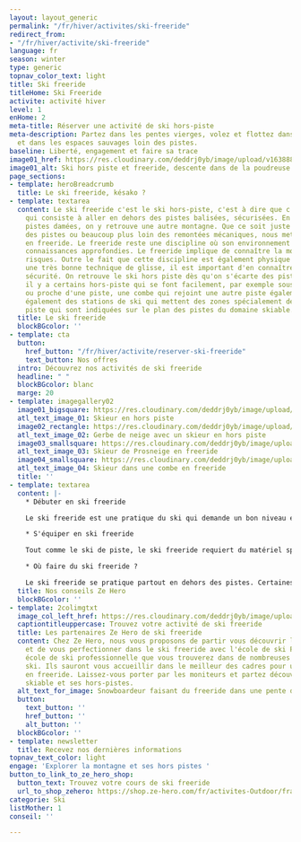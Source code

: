 ```yaml
---
layout: layout_generic
permalink: "/fr/hiver/activites/ski-freeride"
redirect_from:
- "/fr/hiver/activite/ski-freeride"
language: fr
season: winter
type: generic
topnav_color_text: light
title: Ski freeride
titleHome: Ski Freeride
activite: activité hiver
level: 1
enHome: 2
meta-title: Réserver une activité de ski hors-piste
meta-description: Partez dans les pentes vierges, volez et flottez dans la neige fraîche
  et dans les espaces sauvages loin des pistes.
baseline: Liberté, engagement et faire sa trace
image01_href: https://res.cloudinary.com/deddrj0yb/image/upload/v1638883534/website/winter/Ski-descente-poudreuse_jkfdf6.jpg
image01_alt: Ski hors piste et freeride, descente dans de la poudreuse
page_sections:
- template: heroBreadcrumb
  title: Le ski freeride, késako ?
- template: textarea
  content: Le ski freeride c'est le ski hors-piste, c'est à dire que c'est une pratique
    qui consiste à aller en dehors des pistes balisées, sécurisées. En dehors de ces
    pistes damées, on y retrouve une autre montagne. Que ce soit juste sur le bord
    des pistes ou beaucoup plus loin des remontées mécaniques, nous mettons nos skis
    en freeride. Le freeride reste une discipline où son environnement nécessite des
    connaissances approfondies. Le freeride implique de connaître la montagne et ses
    risques. Outre le fait que cette discipline est également physique et demande
    une très bonne technique de glisse, il est important d'en connaître ses aspects
    sécurité. On retrouve le ski hors piste dès qu'on s'écarte des pistes. Parfois
    il y a certains hors-piste qui se font facilement, par exemple sous un télésiège
    ou proche d'une piste, une combe qui rejoint une autre piste également. Il y a
    également des stations de ski qui mettent des zones spécialement dédiées au hors
    piste qui sont indiquées sur le plan des pistes du domaine skiable.
  title: Le ski freeride
  blockBGcolor: ''
- template: cta
  button:
    href_button: "/fr/hiver/activite/reserver-ski-freeride"
    text_button: Nos offres
  intro: Découvrez nos activités de ski freeride
  headline: " "
  blockBGcolor: blanc
  marge: 20
- template: imagegallery02
  image01_bigsquare: https://res.cloudinary.com/deddrj0yb/image/upload/v1658839034/website/winter/pexels-pixabay-358046_1.jpg
  atl_text_image_01: Skieur en hors piste
  image02_rectangle: https://res.cloudinary.com/deddrj0yb/image/upload/v1638883534/website/winter/Ski-descente-poudreuse_jkfdf6.jpg
  atl_text_image_02: Gerbe de neige avec un skieur en hors piste
  image03_smallsquare: https://res.cloudinary.com/deddrj0yb/image/upload/v1658839133/website/winter/164359367_7995718387166229_3029293489305122895_n.jpg
  atl_text_image_03: Skieur de Prosneige en freeride
  image04_smallsquare: https://res.cloudinary.com/deddrj0yb/image/upload/v1641891585/website/winter/sophie-the-laya-yogis-Yf-EC_VWYwY-unsplash_fqd8ow.jpg
  atl_text_image_04: Skieur dans une combe en freeride
  title: ''
- template: textarea
  content: |-
    * Débuter en ski freeride

    Le ski freeride est une pratique du ski qui demande un bon niveau en ski. Le freeride requiert des compétences physiques et techniques car skier dans la poudreuse est totalement différent du ski sur la piste. Outre ces compétences, il est également très important de savoir faire fonctionner un DVA, la recherche avec une sonde et savoir utiliser la pelle. Les cours de ski freeride vous permettrons de partir sereinement avec un moniteur, d'apprendre à skier en poudreuse et de découvrir des spots incroyables.

    * S'équiper en ski freeride

    Tout comme le ski de piste, le ski freeride requiert du matériel spécifique avec des skis adaptés à sa pratique. Ce sont des skis qui sont plus larges afin de mieux flotter sur la neige. Découvrez plus d'informations sur notre page "choisir ses skis freeride". Les chaussures de ski freeride seront aussi adaptés à la pratique. De plus, il est indispensable d'être équipé d'un sac à dos contenant au moins un DVA, une sonde et une pelle. Le casque est très fortement recommandé également.

    * Où faire du ski freeride ?

    Le ski freeride se pratique partout en dehors des pistes. Certaines stations permettent directement l’accès à des hors-pistes via les remontés mécaniques. Vous trouverez alors des stations de ski où la pratique de ski freeride est idéale tel que Val d’Isère, Tignes, St Foy en Tarentaise, Méribel, Chamonix...
  title: Nos conseils Ze Hero
  blockBGcolor: ''
- template: 2colimgtxt
  image_col_left_href: https://res.cloudinary.com/deddrj0yb/image/upload/v1641896232/website/winter/henry-perks-T-1t1Q1rBn4-unsplash_ivee5n.jpg
  captiontitleuppercase: Trouvez votre activité de ski freeride
  title: Les partenaires Ze Hero de ski freeride
  content: Chez Ze Hero, nous vous proposons de partir vous découvrir les pentes vierges
    et de vous perfectionner dans le ski freeride avec l'école de ski Prosneige. Une
    école de ski professionnelle que vous trouverez dans de nombreuses stations de
    ski. Ils sauront vous accueillir dans le meilleur des cadres pour un moment unique
    en freeride. Laissez-vous porter par les moniteurs et partez découvrir le domaine
    skiable et ses hors-pistes.
  alt_text_for_image: Snowboardeur faisant du freeride dans une pente de poudreuse
  button:
    text_button: ''
    href_button: ''
    alt_button: ''
  blockBGcolor: ''
- template: newsletter
  title: Recevez nos dernières informations
topnav_text_color: light
engage: 'Explorer la montagne et ses hors pistes '
button_to_link_to_ze_hero_shop:
  button_text: Trouvez votre cours de ski freeride
  url_to_shop_zehero: https://shop.ze-hero.com/fr/activites-Outdoor/france/cours-de-ski-snowboard
categorie: Ski
listMother: 1
conseil: ''

---
```

